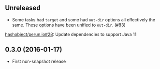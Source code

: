 ## Unreleased

* Some tasks had `target` and some had `out-dir` options all
  effectively the same. These options have been unified to `out-dir`. ([#83][83])

[83]: https://github.com/hashobject/perun/issues/83
[hashobject/perun.io#28](hashobject/perun.io#28): Update dependencies to support Java 11

## 0.3.0 (2016-01-17)

* First non-snapshot release
